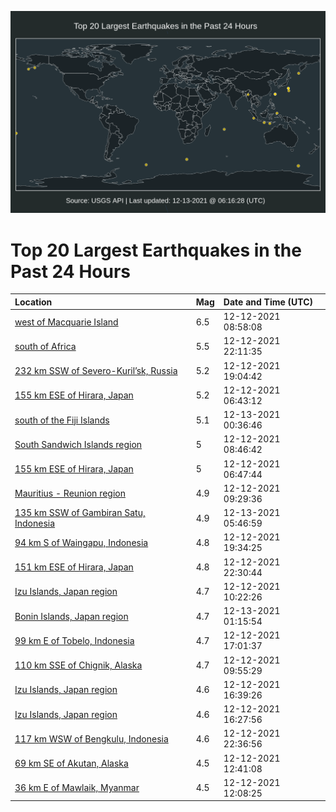 ![Map](./map.png)

# Top 20 Largest Earthquakes in the Past 24 Hours

| Location | Mag | Date and Time (UTC) |
|:---|:---|:---|
| [west of Macquarie Island](https://earthquake.usgs.gov/earthquakes/eventpage/us6000gbls) | 6.5 | 12-12-2021 08:58:08 |
| [south of Africa](https://earthquake.usgs.gov/earthquakes/eventpage/us6000gbqp) | 5.5 | 12-12-2021 22:11:35 |
| [232 km SSW of Severo-Kuril’sk, Russia](https://earthquake.usgs.gov/earthquakes/eventpage/us6000gbpw) | 5.2 | 12-12-2021 19:04:42 |
| [155 km ESE of Hirara, Japan](https://earthquake.usgs.gov/earthquakes/eventpage/us6000gbl7) | 5.2 | 12-12-2021 06:43:12 |
| [south of the Fiji Islands](https://earthquake.usgs.gov/earthquakes/eventpage/us6000gbrl) | 5.1 | 12-13-2021 00:36:46 |
| [South Sandwich Islands region](https://earthquake.usgs.gov/earthquakes/eventpage/us6000gblm) | 5 | 12-12-2021 08:46:42 |
| [155 km ESE of Hirara, Japan](https://earthquake.usgs.gov/earthquakes/eventpage/us6000gbl8) | 5 | 12-12-2021 06:47:44 |
| [Mauritius - Reunion region](https://earthquake.usgs.gov/earthquakes/eventpage/us6000gbm1) | 4.9 | 12-12-2021 09:29:36 |
| [135 km SSW of Gambiran Satu, Indonesia](https://earthquake.usgs.gov/earthquakes/eventpage/us6000gbsu) | 4.9 | 12-13-2021 05:46:59 |
| [94 km S of Waingapu, Indonesia](https://earthquake.usgs.gov/earthquakes/eventpage/us6000gbq2) | 4.8 | 12-12-2021 19:34:25 |
| [151 km ESE of Hirara, Japan](https://earthquake.usgs.gov/earthquakes/eventpage/us6000gbqy) | 4.8 | 12-12-2021 22:30:44 |
| [Izu Islands, Japan region](https://earthquake.usgs.gov/earthquakes/eventpage/us6000gbmg) | 4.7 | 12-12-2021 10:22:26 |
| [Bonin Islands, Japan region](https://earthquake.usgs.gov/earthquakes/eventpage/us6000gbru) | 4.7 | 12-13-2021 01:15:54 |
| [99 km E of Tobelo, Indonesia](https://earthquake.usgs.gov/earthquakes/eventpage/us6000gbpc) | 4.7 | 12-12-2021 17:01:37 |
| [110 km SSE of Chignik, Alaska](https://earthquake.usgs.gov/earthquakes/eventpage/ak021fwdmtpb) | 4.7 | 12-12-2021 09:55:29 |
| [Izu Islands, Japan region](https://earthquake.usgs.gov/earthquakes/eventpage/us6000gbpg) | 4.6 | 12-12-2021 16:39:26 |
| [Izu Islands, Japan region](https://earthquake.usgs.gov/earthquakes/eventpage/us6000gbpa) | 4.6 | 12-12-2021 16:27:56 |
| [117 km WSW of Bengkulu, Indonesia](https://earthquake.usgs.gov/earthquakes/eventpage/us6000gbqz) | 4.6 | 12-12-2021 22:36:56 |
| [69 km SE of Akutan, Alaska](https://earthquake.usgs.gov/earthquakes/eventpage/us6000gbn0) | 4.5 | 12-12-2021 12:41:08 |
| [36 km E of Mawlaik, Myanmar](https://earthquake.usgs.gov/earthquakes/eventpage/us6000gbmv) | 4.5 | 12-12-2021 12:08:25 |
